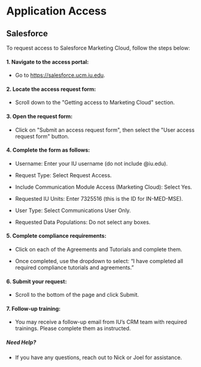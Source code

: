 # Application Access

## Salesforce

To request access to Salesforce Marketing Cloud, follow the steps below:

#### 1. Navigate to the access portal:

- Go to <https://salesforce.ucm.iu.edu>.

#### 2. Locate the access request form:

- Scroll down to the "Getting access to Marketing Cloud" section.

#### 3. Open the request form:

- Click on "Submit an access request form", then select the "User access request form" button.

#### 4. Complete the form as follows:

- Username: Enter your IU username (do not include @iu.edu).

- Request Type: Select Request Access.

- Include Communication Module Access (Marketing Cloud): Select Yes.

- Requested IU Units: Enter 7325516 (this is the ID for IN-MED-MSE).

- User Type: Select Communications User Only.

- Requested Data Populations: Do not select any boxes.

#### 5. Complete compliance requirements:

- Click on each of the Agreements and Tutorials and complete them.

- Once completed, use the dropdown to select:
“I have completed all required compliance tutorials and agreements.”

#### 6. Submit your request:

- Scroll to the bottom of the page and click Submit.

#### 7. Follow-up training:

- You may receive a follow-up email from IU’s CRM team with required trainings. Please complete them as instructed.

##### Need Help?

- If you have any questions, reach out to Nick or Joel for assistance.
